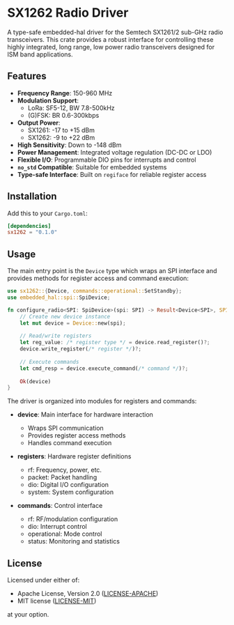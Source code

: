 # SX1262 Radio Driver

A type-safe embedded-hal driver for the Semtech SX1261/2 sub-GHz radio transceivers. This crate provides a robust interface for controlling these highly integrated, long range, low power radio transceivers designed for ISM band applications.

## Features

- **Frequency Range**: 150-960 MHz
- **Modulation Support**:
  - LoRa: SF5-12, BW 7.8-500kHz
  - (G)FSK: BR 0.6-300kbps
- **Output Power**:
  - SX1261: -17 to +15 dBm
  - SX1262: -9 to +22 dBm
- **High Sensitivity**: Down to -148 dBm
- **Power Management**: Integrated voltage regulation (DC-DC or LDO)
- **Flexible I/O**: Programmable DIO pins for interrupts and control
- **`no_std` Compatible**: Suitable for embedded systems
- **Type-safe Interface**: Built on `regiface` for reliable register access

## Installation

Add this to your `Cargo.toml`:

```toml
[dependencies]
sx1262 = "0.1.0"
```

## Usage

The main entry point is the `Device` type which wraps an SPI interface and provides methods for register access and command execution:

```rust
use sx1262::{Device, commands::operational::SetStandby};
use embedded_hal::spi::SpiDevice;

fn configure_radio<SPI: SpiDevice>(spi: SPI) -> Result<Device<SPI>, SPI::Error> {
    // Create new device instance
    let mut device = Device::new(spi);
    
    // Read/write registers
    let reg_value: /* register type */ = device.read_register()?;
    device.write_register(/* register */)?;
    
    // Execute commands
    let cmd_resp = device.execute_command(/* command */)?;
    
    Ok(device)
}
```

The driver is organized into modules for registers and commands:

- **device**: Main interface for hardware interaction
  - Wraps SPI communication
  - Provides register access methods
  - Handles command execution

- **registers**: Hardware register definitions
  - rf: Frequency, power, etc.
  - packet: Packet handling
  - dio: Digital I/O configuration
  - system: System configuration

- **commands**: Control interface
  - rf: RF/modulation configuration
  - dio: Interrupt control
  - operational: Mode control
  - status: Monitoring and statistics

## License

Licensed under either of:

- Apache License, Version 2.0 ([LICENSE-APACHE](LICENSE-APACHE))
- MIT license ([LICENSE-MIT](LICENSE-MIT))

at your option.

